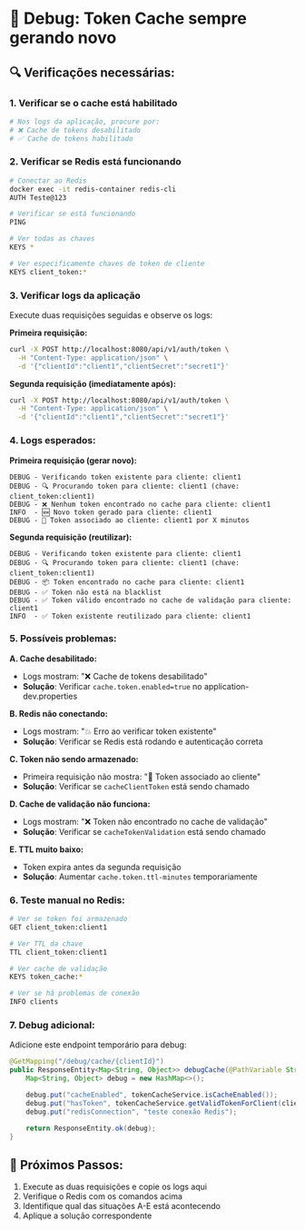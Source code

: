 # 🐛 Debug: Token Cache sempre gerando novo

## 🔍 **Verificações necessárias:**

### **1. Verificar se o cache está habilitado**
```bash
# Nos logs da aplicação, procure por:
# ❌ Cache de tokens desabilitado
# ✅ Cache de tokens habilitado
```

### **2. Verificar se Redis está funcionando**
```bash
# Conectar ao Redis
docker exec -it redis-container redis-cli
AUTH Teste@123

# Verificar se está funcionando
PING

# Ver todas as chaves
KEYS *

# Ver especificamente chaves de token de cliente
KEYS client_token:*
```

### **3. Verificar logs da aplicação**
Execute duas requisições seguidas e observe os logs:

**Primeira requisição:**
```bash
curl -X POST http://localhost:8080/api/v1/auth/token \
  -H "Content-Type: application/json" \
  -d '{"clientId":"client1","clientSecret":"secret1"}'
```

**Segunda requisição (imediatamente após):**
```bash
curl -X POST http://localhost:8080/api/v1/auth/token \
  -H "Content-Type: application/json" \
  -d '{"clientId":"client1","clientSecret":"secret1"}'
```

### **4. Logs esperados:**

**Primeira requisição (gerar novo):**
```
DEBUG - Verificando token existente para cliente: client1
DEBUG - 🔍 Procurando token para cliente: client1 (chave: client_token:client1)
DEBUG - ❌ Nenhum token encontrado no cache para cliente: client1
INFO  - 🆕 Novo token gerado para cliente: client1
DEBUG - 💾 Token associado ao cliente: client1 por X minutos
```

**Segunda requisição (reutilizar):**
```
DEBUG - Verificando token existente para cliente: client1
DEBUG - 🔍 Procurando token para cliente: client1 (chave: client_token:client1)
DEBUG - 📦 Token encontrado no cache para cliente: client1
DEBUG - ✅ Token não está na blacklist
DEBUG - ✅ Token válido encontrado no cache de validação para cliente: client1
INFO  - ✅ Token existente reutilizado para cliente: client1
```

### **5. Possíveis problemas:**

**A. Cache desabilitado:**
- Logs mostram: "❌ Cache de tokens desabilitado"
- **Solução**: Verificar `cache.token.enabled=true` no application-dev.properties

**B. Redis não conectando:**
- Logs mostram: "💥 Erro ao verificar token existente"
- **Solução**: Verificar se Redis está rodando e autenticação correta

**C. Token não sendo armazenado:**
- Primeira requisição não mostra: "💾 Token associado ao cliente"
- **Solução**: Verificar se `cacheClientToken` está sendo chamado

**D. Cache de validação não funciona:**
- Logs mostram: "❌ Token não encontrado no cache de validação"
- **Solução**: Verificar se `cacheTokenValidation` está sendo chamado

**E. TTL muito baixo:**
- Token expira antes da segunda requisição
- **Solução**: Aumentar `cache.token.ttl-minutes` temporariamente

### **6. Teste manual no Redis:**

```bash
# Ver se token foi armazenado
GET client_token:client1

# Ver TTL da chave
TTL client_token:client1

# Ver cache de validação
KEYS token_cache:*

# Ver se há problemas de conexão
INFO clients
```

### **7. Debug adicional:**

Adicione este endpoint temporário para debug:

```java
@GetMapping("/debug/cache/{clientId}")
public ResponseEntity<Map<String, Object>> debugCache(@PathVariable String clientId) {
    Map<String, Object> debug = new HashMap<>();

    debug.put("cacheEnabled", tokenCacheService.isCacheEnabled());
    debug.put("hasToken", tokenCacheService.getValidTokenForClient(clientId).isPresent());
    debug.put("redisConnection", "teste conexão Redis");

    return ResponseEntity.ok(debug);
}
```

## 🎯 **Próximos Passos:**

1. Execute as duas requisições e copie os logs aqui
2. Verifique o Redis com os comandos acima
3. Identifique qual das situações A-E está acontecendo
4. Aplique a solução correspondente